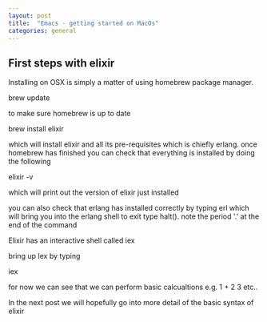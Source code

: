 ```yaml
---
layout: post
title:  "Emacs - getting started on MacOs"
categories: general
---
```

## First steps with elixir

Installing on OSX is simply a matter of using homebrew package manager.

brew update

to make sure homebrew is up to date

brew install elixir

which will install elixir and all its pre-requisites which is chiefly erlang.
once homebrew has finished you can check that everything is installed by doing the following

elixir -v

which will print out the version of elixir just installed 

you can also check that erlang has installed correctly by typing
erl
which will bring you into the erlang shell
to exit type
halt().
note the period '.' at the end of the command

Elixir has an interactive shell called iex

bring up Iex by typing 

iex
<image>

for now we can see that we can perform basic calcualtions
e.g. 
1 + 2
3
etc..

In the next post we will hopefully go into more detail of the basic syntax of elixir